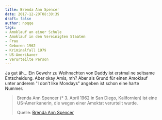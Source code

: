```yaml
---
title: Brenda Ann Spencer
date: 2017-12-20T08:30:39
draft: false
author: noqqe
tags:
- Amoklauf an einer Schule
- Amoklauf in den Vereinigten Staaten
- Frau
- Geboren 1962
- Kriminalfall 1979
- US-Amerikaner
- Verurteilte Person
---
```


Ja gut äh... Ein Gewehr zu Weihnachten von Daddy ist erstmal ne seltsame
Entscheidung. Aber okay Amis, mh? Aber als Grund für einen Amoklauf unter
anderem "I don't like Mondays" angeben ist schon eine harte Nummer.

> Brenda Ann Spencer (* 3. April 1962 in San Diego, Kalifornien) ist eine
> US-Amerikanerin, die wegen einer Amoktat verurteilt wurde.
>
> Quelle: [Brenda Ann Spencer](https://de.wikipedia.org/wiki/Brenda_Ann_Spencer)